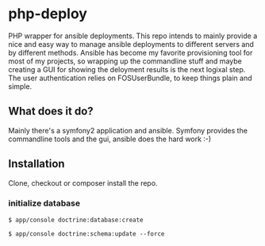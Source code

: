 # php-deploy

PHP wrapper for ansible deployments.
This repo intends to mainly provide a nice and easy way to manage ansible deployments to different servers and by different methods.
Ansible has become my favorite provisioning tool for most of my projects, so wrapping up the commandline stuff and maybe creating a GUI for showing the deloyment results is the next logixal step.
The user authentication relies on FOSUserBundle, to keep things plain and simple. 

## What does it do?

Mainly there's a symfony2 application and ansible. Symfony provides the commandline tools and the gui, ansible does the hard work :-)

## Installation

Clone, checkout or composer install the repo.

### initialize database

```
$ app/console doctrine:database:create
```

```
$ app/console doctrine:schema:update --force
```

